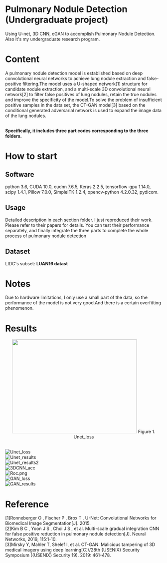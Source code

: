 # Pulmonary Nodule Detection (Undergraduate project)
Using U-net, 3D CNN, cGAN to accomplish Pulmonary Nodule Detection. Also it's my undergraduate research program.


# Content
A pulmonary nodule detection model is established based on deep convolutional neural networks to achieve lung nodule extraction and false-positive filtering.The model uses a U-shaped network[1] structure for candidate nodule extraction, and a multi-scale 3D convolutional neural network[2] to filter false positives of lung nodules, retain the true nodules and improve the specificity of the model.To solve the problem of insufficient positive samples in the data set, the CT-GAN model[3] based on the conditional generated adversarial network is used to expand the image data of the lung nodules.<br><br>

**Specifically, it includes three part codes corresponding to the three folders.**

# How to start
## Software
python 3.6, CUDA 10.0, cudnn 7.6.5, Keras 2.2.5, tensorflow-gpu 1.14.0, scipy 1.4.1, Pillow 7.0.0, SimpleITK 1.2.4, opencv-python 4.2.0.32,
pydicom.

## Usage
Detailed description in each section folder. I just reproduced their work. Please refer to their papers for details. You can test their performance separately, and finally integrate the three parts to complete the whole process of pulmonary nodule detection

## Dataset
LIDC's subset: **LUAN16 datast** 


# Notes
Due to hardware limitations, I only use a small part of the data, so the performance of the model is not very good.And there is a certain overfitting phenomenon.

# Results
<div align=center><img src="https://github.com/liuzwin98/Pulmonary-Nodule-Detection-Based-on-Deep-Learning/blob/master/Results/Unet_loss.jpg" width = "400" height = "300"> 
Figure 1. Unet_loss
</div><br>



![Unet_loss](https://github.com/liuzwin98/Pulmonary-Nodule-Detection-Based-on-Deep-Learning/blob/master/Results/Unet_loss.jpg)<br>
![Unet_results](https://github.com/liuzwin98/Pulmonary-Nodule-Detection-Based-on-Deep-Learning/blob/master/Results/Unet_results.png)<br>
![Unet_results2](https://github.com/liuzwin98/Pulmonary-Nodule-Detection-Based-on-Deep-Learning/blob/master/Results/Unet_results2.png)<br>
![3DCNN_acc](https://github.com/liuzwin98/Pulmonary-Nodule-Detection-Based-on-Deep-Learning/blob/master/Results/3DCNN_acc.jpg)<br>
![Roc.png](https://github.com/liuzwin98/Pulmonary-Nodule-Detection-Based-on-Deep-Learning/blob/master/Results/Roc.png)<br>
![GAN_loss](https://github.com/liuzwin98/Pulmonary-Nodule-Detection-Based-on-Deep-Learning/blob/master/Results/GAN_loss_curve.jpg)<br>
![GAN_results](https://github.com/liuzwin98/Pulmonary-Nodule-Detection-Based-on-Deep-Learning/blob/master/Results/GAN_results.png)<br>

# Reference
[1]Ronneberger O , Fischer P , Brox T . U-Net: Convolutional Networks for Biomedical Image Segmentation[J]. 2015.<br>
[2]Kim B C , Yoon J S , Choi J S , et al. Multi-scale gradual integration CNN for false positive reduction in pulmonary nodule detection[J]. Neural Networks, 2019, 115:1-10.<br>
[3]Mirsky Y, Mahler T, Shelef I, et al. CT-GAN: Malicious tampering of 3D medical imagery using deep learning[C]//28th {USENIX} Security Symposium ({USENIX} Security 19). 2019: 461-478.<br>
